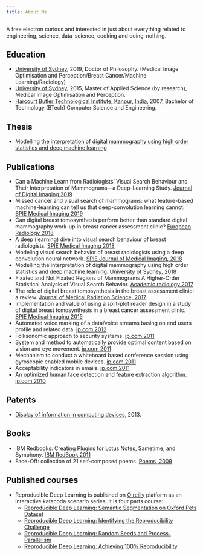 ```yaml
---
title: About Me 
---
```


A free electron curious and interested in just about everything related to engineering, science, data-science, cooking and doing-nothing.

<!-- {: .oversized}
> ![](/assets/img/cover.png) -->

Education
---------

- [University of Sydney][sydu], 2019, Doctor of Philosophy. (Medical Image Optimisation and Perception/Breast Cancer/Machine Learning/Radiology)
- [University of Sydney][sydu], 2015, Master of Applied Science (by research), Medical Image Optimisation and Perception.
- [Harcourt Butler Technological Institute, Kanpur, India][hbti], 2007, Bachelor of Technology (BTech) Computer Science and Engineering.


Thesis
---------
- [Modelling the interpretation of digital mammography using high order statistics and deep machine learning][thesis]


Publications
---------
- Can a Machine Learn from Radiologists’ Visual Search Behaviour and Their Interpretation of Mammograms—a Deep-Learning Study. [Journal of Digital Imaging 2019][jdi_2019]
- Missed cancer and visual search of mammograms: what feature-based machine-learning can tell us that deep-convolution learning cannot. [SPIE Medical Imaging 2019][spie_2019]
- Can digital breast tomosynthesis perform better than standard digital mammography work-up in breast cancer assessment clinic? [European Radiology 2018][eu_rad_2018]
- A deep (learning) dive into visual search behaviour of breast radiologists. [SPIE Medical Imaging 2018][spie_2018]
- Modeling visual search behavior of breast radiologists using a deep convolution neural network. [SPIE Journal of Medical Imaging, 2018][spie_jmi_2018]
- Modelling the interpretation of digital mammography using high order statistics and deep machine learning. [University of Sydney, 2018][thesis]
- Fixated and Not Fixated Regions of Mammograms  A Higher-Order Statistical Analysis of Visual Search Behavior. [Academic radiology 2017][arad_2017]
- The role of digital breast tomosynthesis in the breast assessment clinic: a review. [Journal of Medical Radiation Science, 2017][jmrs_2017]
- Implementation and value of using a split-plot reader design in a study of digital breast tomosynthesis in a breast cancer assessment clinic. [SPIE  Medical Imaging 2015][spie_2015]
- Automated voice marking of a data/voice streams basing on end users profile and related data. [ip.com 2012][000214706]
- Folksonomic approach to security systems. [ip.com 2011][000207906]
- System and method to automatically provide optimal content based on vision and eye movement. [ip.com 2011][000208045]
- Mechanism to conduct a whiteboard based conference session using gyroscopic enabled mobile devices. [ip.com 2011][000208037]
- Acceptability indicators in emails. [ip.com 2011][000212197D]
- An optimized human face detection and feature extraction algorithm. [ip.com 2010][000197147]


Patents
---------
- [Display of information in computing devices][patent], 2013.


Books
---------
- IBM Redbooks: Creating Plugins for Lotus Notes, Sametime, and Symphony. [IBM RedBook 2011][ibm_redbook]
- Face-Off: collection of 21 self-composed poems. [Poems, 2009][faceoff]

Published courses
---------
- Reproducible Deep Learning is published on [O'reilly][oreilly] platform as an interactive katacoda scenario series. It is four parts course:
    - [Reproducible Deep Learning: Semantic Segmentation on Oxford Pets Dataset]
    - [Reproducible Deep Learning: Identifying the Reproducibility Challenge]
    - [Reproducible Deep Learning: Random Seeds and Process-Parallelism]
    - [Reproducible Deep Learning: Achieving 100% Reproducibility]


[oreilly]: //oreilly.com
[sydu]: //sydney.edu.au/
[thesis]: //ses.library.usyd.edu.au/handle/2123/19987
[hbti]: //en.wikipedia.org/wiki/Harcourt_Butler_Technical_University
[patent]: //www.patentsencyclopedia.com/app/20130198208
[jdi_2019]: //link.springer.com/article/10.1007%2Fs10278-018-00174-z
[spie_2019]: //www.spiedigitallibrary.org/conference-proceedings-of-spie/10952/1095216/Missed-cancer-and-visual-search-of-mammograms--what-feature/10.1117/12.2512539.full
[eu_rad_2018]: //dx.doi.org/10.1007/s00330-018-5473-4
[spie_2018]: //www.spiedigitallibrary.org/conference-proceedings-of-spie/10577/1057708/A-deep-learning-dive-into-visual-search-behaviour-of-breast/10.1117/12.2293366.full
[spie_jmi_2018]: //www.spiedigitallibrary.org/journals/Journal-of-Medical-Imaging/volume-5/issue-3/035502/Modeling-visual-search-behavior-of-breast-radiologists-using-a-deep/10.1117/1.JMI.5.3.035502.short
[arad_2017]: //www.academicradiology.org/article/S1076-6332(17)30003-X/abstract
[jmrs_2017]: //www.ncbi.nlm.nih.gov/pmc/articles/PMC5587657/
[spie_2015]: //www.spiedigitallibrary.org/conference-proceedings-of-spie/9416/941619/Implementation-and-value-of-using-a-split-plot-reader-design/10.1117/12.2083152.short
[000214706]: //priorart.ip.com/IPCOM/000214706
[000197147]: //priorart.ip.com/IPCOM/000197147
[000212197D]: //priorart.ip.com/IPCOM/000212197D
[000207906]: //priorart.ip.com/IPCOM/000207906
[000208045]: //priorart.ip.com/IPCOM/000208045
[000208037]: //priorart.ip.com/IPCOM/000208037
[ibm_redbook]: //www-10.lotus.com/ldd/ddwiki.nsf/xpDocViewer.xsp?lookupName=IBM+Redbooks%3A+Creating+Plugins+for+Lotus+Notes%2C+Sametime%2C+and+Symphony#action=openDocument&content=catcontent&ct=redbooks
[faceoff]: //www.amazon.com/Face-Off-Suneeta-Mall/dp/8184650892
[Reproducible Deep Learning: Semantic Segmentation on Oxford Pets Dataset]: https://learning.oreilly.com/scenarios/reproducible-deep-learning/9781492091219/
[Reproducible Deep Learning: Identifying the Reproducibility Challenge]: https://learning.oreilly.com/scenarios/reproducible-deep-learning/9781492091226/
[Reproducible Deep Learning: Random Seeds and Process-Parallelism]: https://learning.oreilly.com/scenarios/reproducible-deep-learning/9781492091233/
[Reproducible Deep Learning: Achieving 100% Reproducibility]: https://learning.oreilly.com/scenarios/reproducible-deep-learning/9781492091240/
